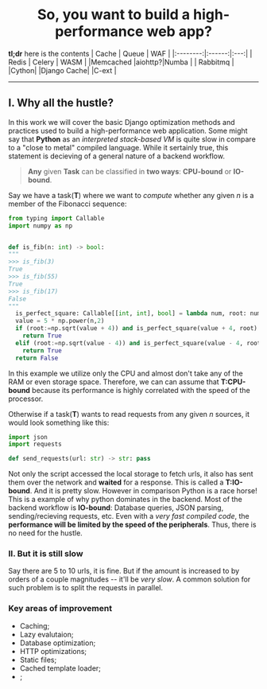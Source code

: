 <div align="center"><h1>So, you want to build a high-performance web app?</h1></div>

__tl;dr__ here is the contents
|   Cache  |  Queue | WAF |
|:--------:|:------:|:---:|
|  Redis   | Celery | WASM |
|Memcached |aiohttp?|Numba |
| Rabbitmq |        |Cython|
|Django Cache|      |C-ext |

----

## I. Why all the hustle?

In this work we will cover the basic Django optimization methods and practices used to build a high-performance web application.
Some might say that __Python__ as an _interpreted stack-based VM_ is quite slow in compare to a "close to metal" compiled language. While it sertainly true, this statement is decieving of a general nature of a backend workflow. 

> __Any__ given __Task__ can be classified in __two ways__: __CPU-bound__ or __IO-bound__.

Say we have a task(__T__) where we want to _compute_ whether any given _n_ is a member of the Fibonacci sequence:
```python
from typing import Callable
import numpy as np


def is_fib(n: int) -> bool:
"""
>>> is_fib(3)
True
>>> is_fib(55)
True
>>> is_fib(17)
False
"""
  is_perfect_square: Callable[[int, int], bool] = lambda num, root: num == np.power(int(root + 0.5),2)
  value = 5 * np.power(n,2)
  if (root:=np.sqrt(value + 4)) and is_perfect_square(value + 4, root):
    return True
  elif (root:=np.sqrt(value - 4)) and is_perfect_square(value - 4, root):
    return True
  return False
```
In this example we utilize only the CPU and almost don't take any of the RAM or even storage space. Therefore, we can can assume that __T:CPU-bound__ because its performance is highly correlated with the speed of the processor.

Otherwise if a task(__T__) wants to read requests from any given _n_ sources, it would look something like this:
```python
import json
import requests

def send_requests(url: str) -> str: pass

```
Not only the script accessed the local storage to fetch urls, it also has sent them over the network and __waited__ for a response. This is called a __T:IO-bound__. And it is pretty slow. However in comparison Python is a race horse! This is a example of why python dominates in the backend. Most of the backend workflow is __IO-bound__: Database queries, JSON parsing, sending/recieving requests, etc. Even with a _very fast compiled code_, the __performance will be limited by the speed of the peripherals__. Thus, there is no need for the hustle.


### II. But it is still slow

Say there are 5 to 10 urls, it is fine. But if the amount is increased to by orders of a couple magnitudes -- it'll be _very slow_. A common solution for such problem is to split the requests in parallel. 

### Key areas of improvement
* Caching;
* Lazy evalutaion;
* Database optimization;
* HTTP optimizations;
* Static files;
* Cached template loader;
* ;



